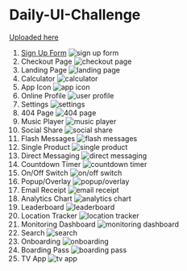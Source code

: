 # Daily-UI-Challenge
[Uploaded here](https://www.behance.net/lemidev889c)

1. [Sign Up Form](https://l-emi.github.io/signup-form)
![sign up form](http://i.imgur.com/saqq9Ip.png)
2. Checkout Page
![checkout page](http://i.imgur.com/YWx5aHS.png)
3. Landing Page
![landing page](http://i.imgur.com/NCbvCO6.jpg)
4. Calculator
![calculator](http://i.imgur.com/6S6Hxew.png)
5. App Icon
![app icon](http://i.imgur.com/zPksXZy.png)
6. Online Profile
![user profile](http://i.imgur.com/3p7pd28.jpg)
7. Settings
![settings](https://mir-cdn.behance.net/v1/rendition/project_modules/max_3840/617a3e54490137.595d674ae994e.png)
8. 404 Page
![404 page](https://mir-cdn.behance.net/v1/rendition/project_modules/max_3840/daad8a54523183.595ea181554a8.png)
9. Music Player
![music player](https://mir-cdn.behance.net/v1/rendition/project_modules/max_3840/2de1f154555501.595fef805435c.png)
10. Social Share
![social share](https://mir-cdn.behance.net/v1/rendition/project_modules/max_3840/f29bfd54625697.59638e88db6f9.png)
11. Flash Messages
![flash messages](https://mir-cdn.behance.net/v1/rendition/project_modules/max_3840/c32d6f54663717.5964d22fd5589.png)
12. Single Product
![single product](https://mir-cdn.behance.net/v1/rendition/project_modules/max_3840/6d53b154711345.59665f6cb7417.png)
13. Direct Messaging
![direct messaging](https://mir-cdn.behance.net/v1/rendition/project_modules/max_3840/301a5b54739285.59676f8e50739.png)
14. Countdown Timer
![countdown timer](https://mir-cdn.behance.net/v1/rendition/project_modules/max_3840/bc92aa54784573.59691e09edf0e.png)
15. On/Off Switch
![on/off switch](https://mir-s3-cdn-cf.behance.net/project_modules/max_3840/02fffd54841871.596c622da8bb2.png)
16. Popup/Overlay
![popup/overlay](https://mir-s3-cdn-cf.behance.net/project_modules/max_3840/46c57154888223.596e01cc4790f.png)
17. Email Receipt
![email receipt](https://mir-s3-cdn-cf.behance.net/project_modules/max_3840/d1eac654923463.596f3f009bb6c.png)
18. Analytics Chart
![analytics chart](https://mir-s3-cdn-cf.behance.net/project_modules/max_3840/d4b31a54976459.59711132d8042.png)
19. Leaderboard
![leaderboard](https://mir-s3-cdn-cf.behance.net/project_modules/max_3840/b1869155003267.59722dfea5edb.png)
20. Location Tracker
![location tracker](https://mir-s3-cdn-cf.behance.net/project_modules/fs/94beee55090783.59765f7b54e7a.png)
21. Monitoring Dashboard
![monitoring dashboard](https://mir-s3-cdn-cf.behance.net/project_modules/fs/66940755122657.5977866296116.png)
22. Search
![search](https://mir-s3-cdn-cf.behance.net/project_modules/fs/47c32055161171.5978e234bc765.png)
23. Onboarding
![onboarding](https://mir-s3-cdn-cf.behance.net/project_modules/fs/97e41f55196599.597a3273c67b1.png)
24. Boarding Pass
![boarding pass](https://mir-s3-cdn-cf.behance.net/project_modules/fs/7a785e55233837.597ba798a870e.png)
25. TV App
![tv app](https://mir-s3-cdn-cf.behance.net/project_modules/max_3840/3667ca55312677.597f93805143c.png)
